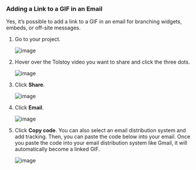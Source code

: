 ### Adding a Link to a GIF in an Email

Yes, it’s possible to add a link to a GIF in an email for branching widgets, embeds, or off-site messages.

1. Go to your project.

   ![image](https://github.com/user-attachments/assets/225eafa3-395d-44f5-99dc-95b9dafd3cc8)

2. Hover over the Tolstoy video you want to share and click the three dots.

   ![image](https://github.com/user-attachments/assets/077975d0-abd8-4690-bf61-521e035d4efb)

3. Click **Share**.

   ![image](https://github.com/user-attachments/assets/4b6d4e6c-2e2b-433b-95e4-e052b58857aa)

4. Click **Email**.

   ![image](https://github.com/user-attachments/assets/523cd25a-7d25-45ee-8789-50ceaa736c0f)

5. Click **Copy code**. You can also select an email distribution system and add tracking. Then, you can paste the code below into your email. Once you paste the code into your email distribution system like Gmail, it will automatically become a linked GIF.

   ![image](https://github.com/user-attachments/assets/7c0aef80-5f24-47ea-b547-5a5bcda595cf)
